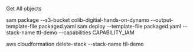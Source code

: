 Get All objects

sam package --s3-bucket colib-digitial-hands-on-dynamo --output-template-file packaged.yaml
sam deploy --template-file packaged.yaml --stack-name ttl-demo --capabilities CAPABILITY_IAM

aws cloudformation delete-stack --stack-name ttl-demo
